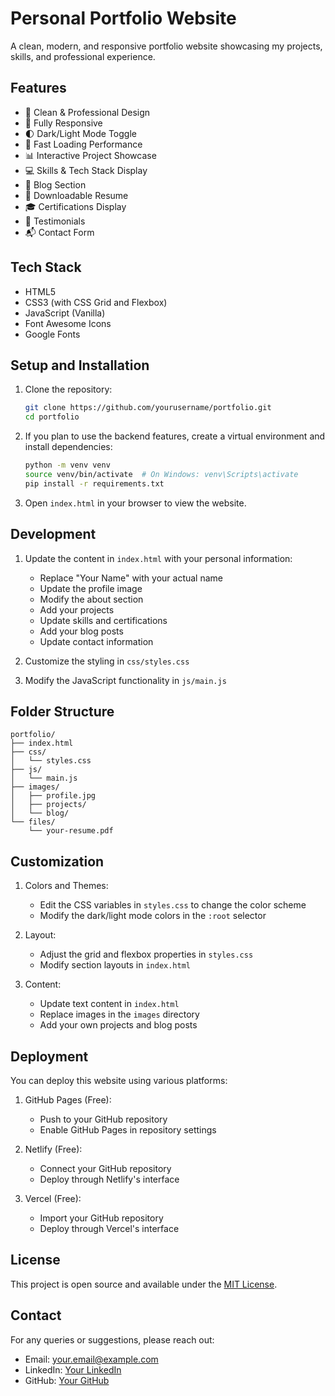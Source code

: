 # Personal Portfolio Website

A clean, modern, and responsive portfolio website showcasing my projects, skills, and professional experience.

## Features

- 🎨 Clean & Professional Design
- 📱 Fully Responsive
- 🌓 Dark/Light Mode Toggle
- 🚀 Fast Loading Performance
- 📊 Interactive Project Showcase
- 💻 Skills & Tech Stack Display
- 📝 Blog Section
- 📜 Downloadable Resume
- 🎓 Certifications Display
- 💬 Testimonials
- 📬 Contact Form

## Tech Stack

- HTML5
- CSS3 (with CSS Grid and Flexbox)
- JavaScript (Vanilla)
- Font Awesome Icons
- Google Fonts

## Setup and Installation

1. Clone the repository:
   ```bash
   git clone https://github.com/yourusername/portfolio.git
   cd portfolio
   ```

2. If you plan to use the backend features, create a virtual environment and install dependencies:
   ```bash
   python -m venv venv
   source venv/bin/activate  # On Windows: venv\Scripts\activate
   pip install -r requirements.txt
   ```

3. Open `index.html` in your browser to view the website.

## Development

1. Update the content in `index.html` with your personal information:
   - Replace "Your Name" with your actual name
   - Update the profile image
   - Modify the about section
   - Add your projects
   - Update skills and certifications
   - Add your blog posts
   - Update contact information

2. Customize the styling in `css/styles.css`

3. Modify the JavaScript functionality in `js/main.js`

## Folder Structure

```
portfolio/
├── index.html
├── css/
│   └── styles.css
├── js/
│   └── main.js
├── images/
│   ├── profile.jpg
│   ├── projects/
│   └── blog/
└── files/
    └── your-resume.pdf
```

## Customization

1. Colors and Themes:
   - Edit the CSS variables in `styles.css` to change the color scheme
   - Modify the dark/light mode colors in the `:root` selector

2. Layout:
   - Adjust the grid and flexbox properties in `styles.css`
   - Modify section layouts in `index.html`

3. Content:
   - Update text content in `index.html`
   - Replace images in the `images` directory
   - Add your own projects and blog posts

## Deployment

You can deploy this website using various platforms:

1. GitHub Pages (Free):
   - Push to your GitHub repository
   - Enable GitHub Pages in repository settings

2. Netlify (Free):
   - Connect your GitHub repository
   - Deploy through Netlify's interface

3. Vercel (Free):
   - Import your GitHub repository
   - Deploy through Vercel's interface

## License

This project is open source and available under the [MIT License](LICENSE).

## Contact

For any queries or suggestions, please reach out:
- Email: your.email@example.com
- LinkedIn: [Your LinkedIn](https://linkedin.com/in/yourusername)
- GitHub: [Your GitHub](https://github.com/yourusername) 